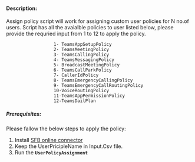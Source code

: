 #### Description:
Assign policy script will work for assigning custom user policies for N no.of users.
Script has all the avaialble policies to user listed below, please provide the requried input from 1 to 12 to apply the policy. 

                      1- TeamsAppSetupPolicy 
                      2- TeamsMeetingPolicy 
                      3- TeamsCallingPolicy
                      4- TeamsMessagingPolicy 
                      5- BroadcastMeetingPolicy
                      6- TeamsCallParkPolicy
                      7- CallerIdPolicy 
                      8- TeamsEmergencyCallingPolicy 
                      9- TeamsEmergencyCallRoutingPolicy
                      10-VoiceRoutingPolicy 
                      11-TeamsAppPermissionPolicy 
                      12-TeamsDailPlan


##### Prerequisites:

Please fallow the below steps to apply the policy:
1)	Install [SFB online connector](https://www.microsoft.com/en-us/download/details.aspx?id=39366)
2)  Keep the UserPricipleName in Input.Csv file.
3)	Run the **`UserPolicyAssignment`**








